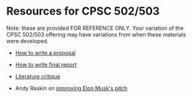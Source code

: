 # Resources for CPSC 502/503

Note: these are provided FOR REFERENCE ONLY. Your variation of the CPSC 502/503 offering may have variations from when these materials were developed.

* [How to write a proposal](http://www.hcitang.org/pmwiki.php/CPSC502503/Proposal)

* [How to write final report](http://www.hcitang.org/pmwiki.php/CPSC502503/FinalReport)

* [Literature critique](http://www.hcitang.org/pmwiki.php/CPSC502503/LiteratureCritique)

* Andy Raskin on [improving Elon Musk's pitch](https://medium.com/firm-narrative/want-a-better-pitch-watch-this-328b95c2fd0)